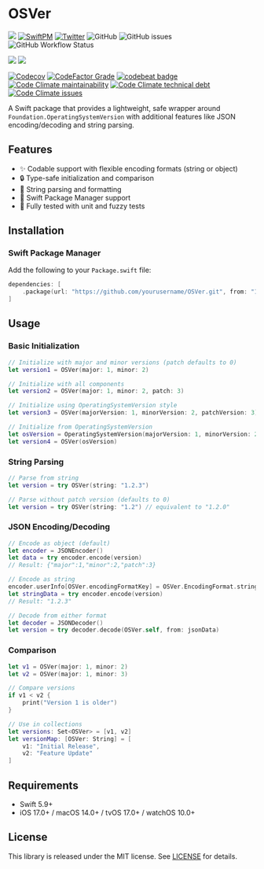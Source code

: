 # OSVer

[![](https://img.shields.io/badge/docc-read_documentation-blue)](https://swiftpackageindex.com/brightdigit/OSVer/documentation)
[![SwiftPM](https://img.shields.io/badge/SPM-Linux%20%7C%20iOS%20%7C%20macOS%20%7C%20watchOS%20%7C%20tvOS-success?logo=swift)](https://swift.org)
[![Twitter](https://img.shields.io/badge/twitter-@brightdigit-blue.svg?style=flat)](http://twitter.com/brightdigit)
![GitHub](https://img.shields.io/github/license/brightdigit/OSVer)
![GitHub issues](https://img.shields.io/github/issues/brightdigit/OSVer)
![GitHub Workflow Status](https://img.shields.io/github/actions/workflow/status/brightdigit/OSVer/OSVer.yml?label=actions&logo=github&?branch=main)

[![](https://img.shields.io/endpoint?url=https%3A%2F%2Fswiftpackageindex.com%2Fapi%2Fpackages%2Fbrightdigit%2FOSVer%2Fbadge%3Ftype%3Dswift-versions)](https://swiftpackageindex.com/brightdigit/OSVer)
[![](https://img.shields.io/endpoint?url=https%3A%2F%2Fswiftpackageindex.com%2Fapi%2Fpackages%2Fbrightdigit%2FOSVer%2Fbadge%3Ftype%3Dplatforms)](https://swiftpackageindex.com/brightdigit/OSVer)

[![Codecov](https://img.shields.io/codecov/c/github/brightdigit/OSVer)](https://codecov.io/gh/brightdigit/OSVer)
[![CodeFactor Grade](https://img.shields.io/codefactor/grade/github/brightdigit/OSVer)](https://www.codefactor.io/repository/github/brightdigit/OSVer)
[![codebeat badge](https://codebeat.co/badges/39ec3212-10bf-4f4a-91fc-3a842d506c64)](https://codebeat.co/projects/github-com-brightdigit-OSVer-main)
[![Code Climate maintainability](https://img.shields.io/codeclimate/maintainability/brightdigit/OSVer)](https://codeclimate.com/github/brightdigit/OSVer)
[![Code Climate technical debt](https://img.shields.io/codeclimate/tech-debt/brightdigit/OSVer?label=debt)](https://codeclimate.com/github/brightdigit/OSVer)
[![Code Climate issues](https://img.shields.io/codeclimate/issues/brightdigit/OSVer)](https://codeclimate.com/github/brightdigit/OSVer)

A Swift package that provides a lightweight, safe wrapper around `Foundation.OperatingSystemVersion` with additional features like JSON encoding/decoding and string parsing.

## Features

- ✨ Codable support with flexible encoding formats (string or object)
- 🔒 Type-safe initialization and comparison
- 📝 String parsing and formatting
- 🎯 Swift Package Manager support
- 💪 Fully tested with unit and fuzzy tests

## Installation

### Swift Package Manager

Add the following to your `Package.swift` file:

```swift
dependencies: [
    .package(url: "https://github.com/yourusername/OSVer.git", from: "1.0.0")
]
```

## Usage

### Basic Initialization

```swift
// Initialize with major and minor versions (patch defaults to 0)
let version1 = OSVer(major: 1, minor: 2)

// Initialize with all components
let version2 = OSVer(major: 1, minor: 2, patch: 3)

// Initialize using OperatingSystemVersion style
let version3 = OSVer(majorVersion: 1, minorVersion: 2, patchVersion: 3)

// Initialize from OperatingSystemVersion
let osVersion = OperatingSystemVersion(majorVersion: 1, minorVersion: 2, patchVersion: 3)
let version4 = OSVer(osVersion)
```

### String Parsing

```swift
// Parse from string
let version = try OSVer(string: "1.2.3")

// Parse without patch version (defaults to 0)
let version = try OSVer(string: "1.2") // equivalent to "1.2.0"
```

### JSON Encoding/Decoding

```swift
// Encode as object (default)
let encoder = JSONEncoder()
let data = try encoder.encode(version)
// Result: {"major":1,"minor":2,"patch":3}

// Encode as string
encoder.userInfo[OSVer.encodingFormatKey] = OSVer.EncodingFormat.string
let stringData = try encoder.encode(version)
// Result: "1.2.3"

// Decode from either format
let decoder = JSONDecoder()
let version = try decoder.decode(OSVer.self, from: jsonData)
```

### Comparison

```swift
let v1 = OSVer(major: 1, minor: 2)
let v2 = OSVer(major: 1, minor: 3)

// Compare versions
if v1 < v2 {
    print("Version 1 is older")
}

// Use in collections
let versions: Set<OSVer> = [v1, v2]
let versionMap: [OSVer: String] = [
    v1: "Initial Release",
    v2: "Feature Update"
]
```

## Requirements

- Swift 5.9+
- iOS 17.0+ / macOS 14.0+ / tvOS 17.0+ / watchOS 10.0+

## License

This library is released under the MIT license. See [LICENSE](LICENSE) for details.
